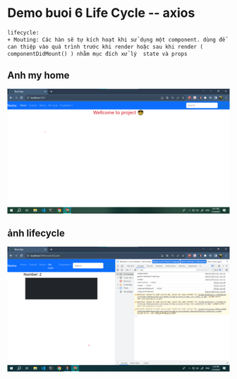 # Demo buoi 6 Life Cycle -- axios
    lifecycle: 
    + Mouting: Các hàn sẽ tự kích hoạt khi sử dụng một component. dùng để can thiệp vào quá trình trước khi render hoặc sau khi render ( componentDidMount() ) nhằm mục đích xử lý  state và props

## Anh my home
![...](./images/img_home.png)

## ảnh lifecycle
![...](./images/img_lifecycle.png)